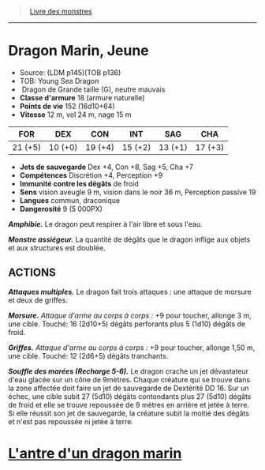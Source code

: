 ﻿> [Livre des monstres](tome_of_beasts.md)

---

# Dragon Marin, Jeune

- Source: (LDM p145)(TOB p136)
- TOB: Young Sea Dragon
-  Dragon de Grande taille (G), neutre mauvais
- **Classe d'armure** 18 (armure naturelle)
- **Points de vie** 152 (16d10+64)
- **Vitesse** 12 m, vol 24 m, nage 15 m

|FOR|DEX|CON|INT|SAG|CHA|
|---|---|---|---|---|---|
|21 (+5)|10 (+0)|19 (+4)|15 (+2)|13 (+1)|17 (+3)|

- **Jets de sauvegarde** Dex +4, Con +8, Sag +5, Cha +7
- **Compétences** Discrétion +4, Perception +9
- **Immunité contre les dégâts** de froid
- **Sens** vision aveugle 9 m, vision dans le noir 36 m, Perception passive 19
- **Langues** commun, draconique
- **Dangerosité** 9 (5 000PX)

**_Amphibie._** Le dragon peut respirer à l'air libre et sous l'eau.

**_Monstre assiégeur._** La quantité de dégâts que le dragon inflige aux objets et aux structures est doublée.

## ACTIONS

**_Attaques multiples._** Le dragon fait trois attaques : une attaque de morsure et deux de griffes.

**_Morsure._** _Attaque d'arme au corps à corps :_ +9 pour toucher, allonge 3 m, une cible. Touché: 16 (2d10+5) dégâts perforants plus 5 (1d10) dégâts de froid.

**_Griffes._** _Attaque d'arme au corps à corps :_ +9 pour toucher, allonge 1,50 m, une cible. Touché: 12 (2d6+5) dégâts tranchants.

**_Souffle des marées (Recharge 5-6)._** Le dragon crache un jet dévastateur d'eau glacée sur un cône de 9mètres. Chaque créature qui se trouve dans la zone affectée doit faire un jet de sauvegarde de Dextérité DD 16. Sur un échec, une cible subit 27 (5d10) dégâts contondants plus 27 (5d10) dégâts de froid et elle se trouve repoussée de 9 mètres en arrière et jetée à terre. Si elle réussit son jet de sauvegarde, la créature subit la moitié des dégâts et n'est pas repoussée ni jetée à terre.

# [L'antre d'un dragon marin](tome_of_beasts_lantre_dun_dragon_marin.md)

